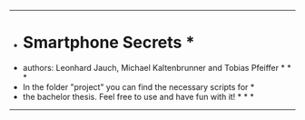 **********************************************************************
* # Smartphone Secrets                                               *        
* authors: Leonhard Jauch, Michael Kaltenbrunner and Tobias Pfeiffer *                                                                      *                                                                    *   
* In the folder "project" you can find the necessary scripts for     *
* the bachelor thesis. Feel free to use and have fun with it!        *                                                                    *                                                                    *
**********************************************************************
